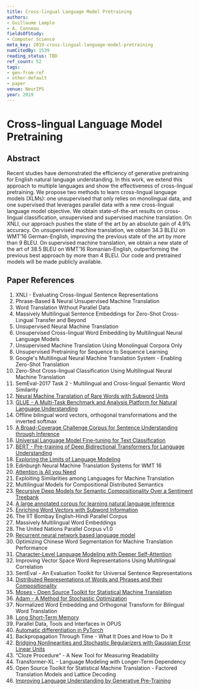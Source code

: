 ```yaml
---
title: Cross-lingual Language Model Pretraining
authors:
- Guillaume Lample
- A. Conneau
fieldsOfStudy:
- Computer Science
meta_key: 2019-cross-lingual-language-model-pretraining
numCitedBy: 1539
reading_status: TBD
ref_count: 52
tags:
- gen-from-ref
- other-default
- paper
venue: NeurIPS
year: 2019
---
```


# Cross-lingual Language Model Pretraining

## Abstract

Recent studies have demonstrated the efficiency of generative pretraining for English natural language understanding. In this work, we extend this approach to multiple languages and show the effectiveness of cross-lingual pretraining. We propose two methods to learn cross-lingual language models (XLMs): one unsupervised that only relies on monolingual data, and one supervised that leverages parallel data with a new cross-lingual language model objective. We obtain state-of-the-art results on cross-lingual classification, unsupervised and supervised machine translation. On XNLI, our approach pushes the state of the art by an absolute gain of 4.9% accuracy. On unsupervised machine translation, we obtain 34.3 BLEU on WMT’16 German-English, improving the previous state of the art by more than 9 BLEU. On supervised machine translation, we obtain a new state of the art of 38.5 BLEU on WMT’16 Romanian-English, outperforming the previous best approach by more than 4 BLEU. Our code and pretrained models will be made publicly available.

## Paper References

1. XNLI - Evaluating Cross-lingual Sentence Representations
2. Phrase-Based & Neural Unsupervised Machine Translation
3. Word Translation Without Parallel Data
4. Massively Multilingual Sentence Embeddings for Zero-Shot Cross-Lingual Transfer and Beyond
5. Unsupervised Neural Machine Translation
6. Unsupervised Cross-lingual Word Embedding by Multilingual Neural Language Models
7. Unsupervised Machine Translation Using Monolingual Corpora Only
8. Unsupervised Pretraining for Sequence to Sequence Learning
9. Google's Multilingual Neural Machine Translation System - Enabling Zero-Shot Translation
10. Zero-Shot Cross-lingual Classification Using Multilingual Neural Machine Translation
11. SemEval-2017 Task 2 - Multilingual and Cross-lingual Semantic Word Similarity
12. [Neural Machine Translation of Rare Words with Subword Units](2016-neural-machine-translation-of-rare-words-with-subword-units)
13. [GLUE - A Multi-Task Benchmark and Analysis Platform for Natural Language Understanding](2018-glue-a-multi-task-benchmark-and-analysis-platform-for-natural-language-understanding)
14. Offline bilingual word vectors, orthogonal transformations and the inverted softmax
15. [A Broad-Coverage Challenge Corpus for Sentence Understanding through Inference](2018-a-broad-coverage-challenge-corpus-for-sentence-understanding-through-inference)
16. [Universal Language Model Fine-tuning for Text Classification](2018-universal-language-model-fine-tuning-for-text-classification)
17. [BERT - Pre-training of Deep Bidirectional Transformers for Language Understanding](2019-bert.md)
18. [Exploring the Limits of Language Modeling](2016-exploring-the-limits-of-language-modeling)
19. Edinburgh Neural Machine Translation Systems for WMT 16
20. [Attention is All you Need](2017-transformer.md)
21. Exploiting Similarities among Languages for Machine Translation
22. Multilingual Models for Compositional Distributed Semantics
23. [Recursive Deep Models for Semantic Compositionality Over a Sentiment Treebank](2013-recursive-deep-models-for-semantic-compositionality-over-a-sentiment-treebank)
24. [A large annotated corpus for learning natural language inference](2015-a-large-annotated-corpus-for-learning-natural-language-inference)
25. [Enriching Word Vectors with Subword Information](2017-enriching-word-vectors-with-subword-information)
26. The IIT Bombay English-Hindi Parallel Corpus
27. Massively Multilingual Word Embeddings
28. The United Nations Parallel Corpus v1.0
29. [Recurrent neural network based language model](2010-recurrent-neural-network-based-language-model)
30. Optimizing Chinese Word Segmentation for Machine Translation Performance
31. [Character-Level Language Modeling with Deeper Self-Attention](2019-character-level-language-modeling-with-deeper-self-attention)
32. Improving Vector Space Word Representations Using Multilingual Correlation
33. SentEval - An Evaluation Toolkit for Universal Sentence Representations
34. [Distributed Representations of Words and Phrases and their Compositionality](2013-distributed-representations-of-words-and-phrases-and-their-compositionality)
35. [Moses - Open Source Toolkit for Statistical Machine Translation](2007-moses-open-source-toolkit-for-statistical-machine-translation)
36. [Adam - A Method for Stochastic Optimization](2015-adam-a-method-for-stochastic-optimization)
37. Normalized Word Embedding and Orthogonal Transform for Bilingual Word Translation
38. [Long Short-Term Memory](1997-long-short-term-memory)
39. Parallel Data, Tools and Interfaces in OPUS
40. [Automatic differentiation in PyTorch](2017-automatic-differentiation-in-pytorch)
41. Backpropagation Through Time - What It Does and How to Do It
42. [Bridging Nonlinearities and Stochastic Regularizers with Gaussian Error Linear Units](2016-bridging-nonlinearities-and-stochastic-regularizers-with-gaussian-error-linear-units)
43. “Cloze Procedure” - A New Tool for Measuring Readability
44. Transformer-XL - Language Modeling with Longer-Term Dependency
45. Open Source Toolkit for Statistical Machine Translation - Factored Translation Models and Lattice Decoding
46. [Improving Language Understanding by Generative Pre-Training](2018-improving-language-understanding-by-generative-pre-training)
